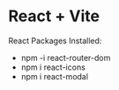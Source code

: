 # React + Vite

React Packages Installed:
- npm -i react-router-dom
- npm i react-icons
- npm i react-modal